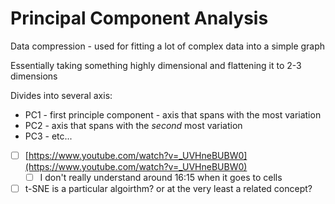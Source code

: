 # Principal Component Analysis

Data compression - used for fitting a lot of complex data into a simple graph

Essentially taking something highly dimensional and flattening it to 2-3 dimensions

Divides into several axis:

- PC1 - first principle component - axis that spans with the most variation
- PC2 - axis that spans with the *second* most variation
- PC3 - etc...
- [ ]  [https://www.youtube.com/watch?v=_UVHneBUBW0](https://www.youtube.com/watch?v=_UVHneBUBW0)
    - [ ]  I don't really understand around 16:15 when it goes to cells
- [ ]  t-SNE is a particular algoirthm? or at the very least a related concept?